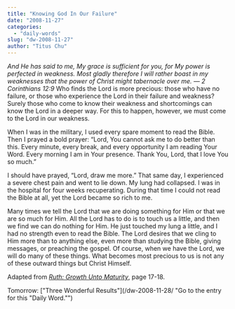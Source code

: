 ```yaml
---
title: "Knowing God In Our Failure"
date: "2008-11-27"
categories: 
  - "daily-words"
slug: "dw-2008-11-27"
author: "Titus Chu"
---
```


_And He has said to me, My grace is sufficient for you, for My power is perfected in weakness. Most gladly therefore I will rather boast in my weaknesses that the power of Christ might tabernacle over me. — 2 Corinthians 12:9_ Who finds the Lord is more precious: those who have no failure, or those who experience the Lord in their failure and weakness? Surely those who come to know their weakness and shortcomings can know the Lord in a deeper way. For this to happen, however, we must come to the Lord in our weakness.

When I was in the military, I used every spare moment to read the Bible. Then I prayed a bold prayer: “Lord, You cannot ask me to do better than this. Every minute, every break, and every opportunity I am reading Your Word. Every morning I am in Your presence. Thank You, Lord, that I love You so much.”

I should have prayed, “Lord, draw me more.” That same day, I experienced a severe chest pain and went to lie down. My lung had collapsed. I was in the hospital for four weeks recuperating. During that time I could not read the Bible at all, yet the Lord became so rich to me.

Many times we tell the Lord that we are doing something for Him or that we are so much for Him. All the Lord has to do is to touch us a little, and then we find we can do nothing for Him. He just touched my lung a little, and I had no strength even to read the Bible. The Lord desires that we cling to Him more than to anything else, even more than studying the Bible, giving messages, or preaching the gospel. Of course, when we have the Lord, we will do many of these things. What becomes most precious to us is not any of these outward things but Christ Himself.

Adapted from [_Ruth: Growth Unto Maturity_](/book-ruth/ "Go to the entry for this book"), page 17-18.

Tomorrow: ["Three Wonderful Results"](/dw-2008-11-28/ "Go to the entry for this "Daily Word."")
